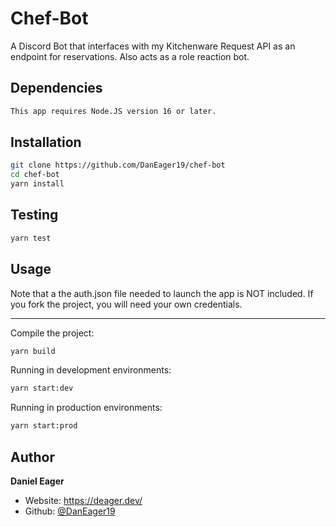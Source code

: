 # Chef-Bot
<p>
    A Discord Bot that interfaces with my Kitchenware Request API as an endpoint for reservations. Also acts as a role reaction bot.
</p>

## Dependencies
```sh
This app requires Node.JS version 16 or later. 
```

## Installation
```sh
git clone https://github.com/DanEager19/chef-bot
cd chef-bot
yarn install
```

## Testing
```sh
yarn test
```

## Usage
Note that a the auth.json file needed to launch the app is NOT included. If you fork the project, you will need your own credentials. 

---
Compile the project:
```sh
yarn build
```
Running in development environments:
```sh
yarn start:dev
```
Running in production environments:
```sh
yarn start:prod
```
## Author

**Daniel Eager**

* Website: https://deager.dev/
* Github: [@DanEager19](https://github.com/DanEager19)